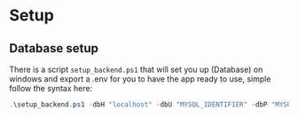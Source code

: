# Setup

## Database setup

There is a script `setup_backend.ps1` that will set you up (Database) on windows and export a .env for you to have the app ready to use, simple follow the syntax here:
```ps1
.\setup_backend.ps1 -dbH "localhost" -dbU "MYSQL_IDENTIFIER" -dbP "MYSQL_PASSWORD"
```